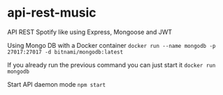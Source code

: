 # api-rest-music
API REST Spotify like using Express, Mongoose and JWT

Using Mongo DB with a Docker container
`docker run --name mongodb -p 27017:27017 -d bitnami/mongodb:latest`

If you already run the previous command you can just start it
`docker run mongodb` 

Start API daemon mode
`npm start`